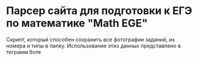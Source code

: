# Парсер сайта для подготовки к ЕГЭ по математике "Math EGE"

Скрипт, который способен сохранить все фотографии заданий, их номера и типы в папку. Использование этиз данных представлено в теграмм боте
